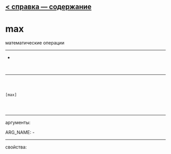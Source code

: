 [< справка — содержание](ceammc_lib.html)
---

# max


математические операции

---

-
<br>


---


```



[max]


            
```

---
аргументы:

ARG_NAME: -<br>

---
свойства:


